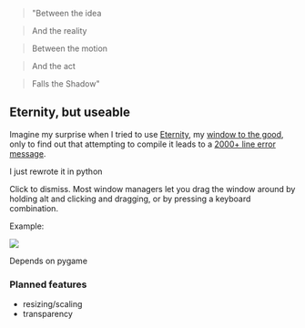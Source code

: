 >"Between the idea

>And the reality

>Between the motion

>And the act

>Falls the Shadow"

## Eternity, but useable

Imagine my surprise when I tried to use [Eternity](https://github.com/EZ3CHI3L/Eternity), my [window to the good](https://u.nya.is/zcdfzn.png), only to find out that attempting to compile it leads to a [2000+ line error message](http://i.imgur.com/aYBpc2P.png).

I just rewrote it in python

Click to dismiss. Most window managers let you drag the window around by holding alt and clicking and dragging, or by pressing a keyboard combination.

Example:

![](http://i.imgur.com/cw7rPIA.jpg)

Depends on pygame

### Planned features

* resizing/scaling
* transparency

